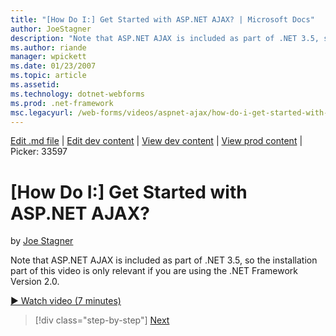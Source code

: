 ```yaml
---
title: "[How Do I:] Get Started with ASP.NET AJAX? | Microsoft Docs"
author: JoeStagner
description: "Note that ASP.NET AJAX is included as part of .NET 3.5, so the installation part of this video is only relevant if you are using the .NET Framework Version 2..."
ms.author: riande
manager: wpickett
ms.date: 01/23/2007
ms.topic: article
ms.assetid: 
ms.technology: dotnet-webforms
ms.prod: .net-framework
msc.legacyurl: /web-forms/videos/aspnet-ajax/how-do-i-get-started-with-aspnet-ajax
---
```

[Edit .md file](C:\Projects\msc\dev\Msc.Www\Web.ASP\App_Data\github\web-forms\videos\aspnet-ajax\how-do-i-get-started-with-aspnet-ajax.md) | [Edit dev content](http://www.aspdev.net/umbraco#/content/content/edit/26574) | [View dev content](http://docs.aspdev.net/tutorials/web-forms/videos/aspnet-ajax/how-do-i-get-started-with-aspnet-ajax.html) | [View prod content](http://www.asp.net/web-forms/videos/aspnet-ajax/how-do-i-get-started-with-aspnet-ajax) | Picker: 33597

[How Do I:] Get Started with ASP.NET AJAX?
====================
by [Joe Stagner](https://github.com/JoeStagner)

Note that ASP.NET AJAX is included as part of .NET 3.5, so the installation part of this video is only relevant if you are using the .NET Framework Version 2.0.

[&#9654; Watch video (7 minutes)](https://channel9.msdn.com/Blogs/ASP-NET-Site-Videos/how-do-i-get-started-with-aspnet-ajax)

>[!div class="step-by-step"] [Next](how-do-i-implement-dynamic-partial-page-updates-with-aspnet-ajax.md)